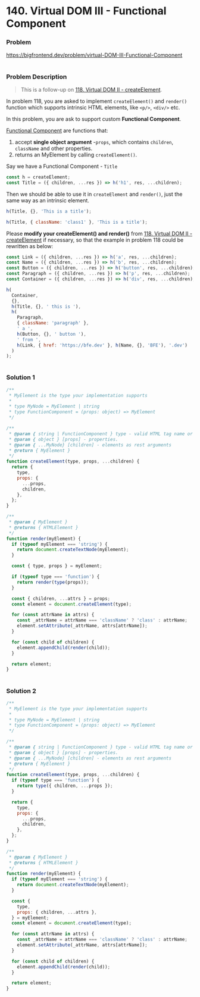 # 140. Virtual DOM III - Functional Component

### Problem

https://bigfrontend.dev/problem/virtual-DOM-III-Functional-Component

#

### Problem Description

> This is a follow-up on [118. Virtual DOM II - createElement](https://bigfrontend.dev/problem/virtual-dom-II-createElement).

In problem 118, you are asked to implement `createElement()` and `render()` function which supports intrinsic HTML elements, like `<p/>`, `<div/>` etc.

In this problem, you are ask to support custom **Functional Component**.

[Functional Component](https://reactjs.org/docs/components-and-props.html#function-and-class-components) are functions that:

1. accept **single object argument** -`props`, which contains `children`, `className` and other properties.
2. returns an MyElement by calling `createElement()`.

Say we have a Functional Component - `Title`

```js
const h = createElement;
const Title = ({ children, ...res }) => h('h1', res, ...children);
```

Then we should be able to use it in `createElement` and `render()`, just the same way as an intrinsic element.

```js
h(Title, {}, 'This is a title');

h(Title, { className: 'class1' }, 'This is a title');
```

Please **modify your createElement() and render()** from [118. Virtual DOM II - createElement](https://bigfrontend.dev/problem/virtual-dom-II-createElement) if necessary, so that the example in problem 118 could be rewritten as below:

```js
const Link = ({ children, ...res }) => h('a', res, ...children);
const Name = ({ children, ...res }) => h('b', res, ...children);
const Button = ({ children, ...res }) => h('button', res, ...children);
const Paragraph = ({ children, ...res }) => h('p', res, ...children);
const Container = ({ children, ...res }) => h('div', res, ...children);

h(
  Container,
  {},
  h(Title, {}, ' this is '),
  h(
    Paragraph,
    { className: 'paragraph' },
    ' a ',
    h(Button, {}, ' button '),
    ' from ',
    h(Link, { href: 'https://bfe.dev' }, h(Name, {}, 'BFE'), '.dev')
  )
);
```

#

### Solution 1

```js
/**
 * MyElement is the type your implementation supports
 *
 * type MyNode = MyElement | string
 * type FunctionComponent = (props: object) => MyElement
 */

/**
 * @param { string | FunctionComponent } type - valid HTML tag name or Function Component
 * @param { object } [props] - properties.
 * @param { ...MyNode} [children] - elements as rest arguments
 * @return { MyElement }
 */
function createElement(type, props, ...children) {
  return {
    type,
    props: {
      ...props,
      children,
    },
  };
}

/**
 * @param { MyElement }
 * @returns { HTMLElement }
 */
function render(myElement) {
  if (typeof myElement === 'string') {
    return document.createTextNode(myElement);
  }

  const { type, props } = myElement;

  if (typeof type === 'function') {
    return render(type(props));
  }

  const { children, ...attrs } = props;
  const element = document.createElement(type);

  for (const attrName in attrs) {
    const _attrName = attrName === 'className' ? 'class' : attrName;
    element.setAttribute(_attrName, attrs[attrName]);
  }

  for (const child of children) {
    element.appendChild(render(child));
  }

  return element;
}
```

#

### Solution 2

```js
/**
 * MyElement is the type your implementation supports
 *
 * type MyNode = MyElement | string
 * type FunctionComponent = (props: object) => MyElement
 */

/**
 * @param { string | FunctionComponent } type - valid HTML tag name or Function Component
 * @param { object } [props] - properties.
 * @param { ...MyNode} [children] - elements as rest arguments
 * @return { MyElement }
 */
function createElement(type, props, ...children) {
  if (typeof type === 'function') {
    return type({ children, ...props });
  }

  return {
    type,
    props: {
      ...props,
      children,
    },
  };
}

/**
 * @param { MyElement }
 * @returns { HTMLElement }
 */
function render(myElement) {
  if (typeof myElement === 'string') {
    return document.createTextNode(myElement);
  }

  const {
    type,
    props: { children, ...attrs },
  } = myElement;
  const element = document.createElement(type);

  for (const attrName in attrs) {
    const _attrName = attrName === 'className' ? 'class' : attrName;
    element.setAttribute(_attrName, attrs[attrName]);
  }

  for (const child of children) {
    element.appendChild(render(child));
  }

  return element;
}
```
